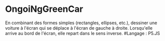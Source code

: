 # OngoiNgGreenCar
En combinant des formes simples (rectangles, ellipses, etc.), dessiner une voiture à l'écran qui se déplace à l'écran de gauche à droite. 
Lorsqu'elle arrive au bord de l'écran, elle repart dans le sens inverse.
#Langage : P5.JS
